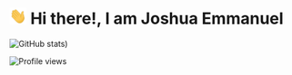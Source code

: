 <h1> <img src="https://raw.githubusercontent.com/ABSphreak/ABSphreak/master/gifs/Hi.gif" width="30px">  Hi there!, I am Joshua Emmanuel </h1>

<!--
**EmmanuelJoshua/EmmanuelJoshua** is a ✨ _special_ ✨ repository because its `README.md` (this file) appears on your GitHub profile.

Here are some ideas to get you started:

- 🔭 I’m currently working on ...
- 🌱 I’m currently learning ...
- 👯 I’m looking to collaborate on ...
- 🤔 I’m looking for help with ...
- 💬 Ask me about ...
- 📫 How to reach me: ...
- 😄 Pronouns: ...
- ⚡ Fun fact: ...
-->

![GitHub stats](https://github-readme-stats.vercel.app/api?username=EmmanuelJoshua&show_icons=true&theme=tokyonight&line_height=33))  

![Profile views](https://gpvc.arturio.dev/EmmanuelJoshua)  
